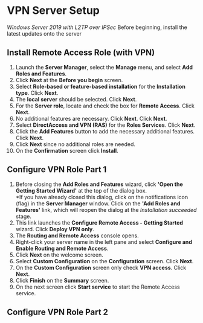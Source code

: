 # VPN Server Setup
*Windows Server 2019 with L2TP over IPSec* 
Before beginning, install the latest updates onto the server
## Install Remote Access Role (with VPN)
1. Launch the **Server Manager**, select the **Manage** menu, and select **Add Roles and Features**.
2. Click **Next** at the **Before you begin** screen.
3. Select **Role-based or feature-based installation** for the **Installation type**. Click **Next**.
4. The **local server** should be selected. Click **Next**.
5. For the **Server role**, locate and check the box for **Remote Access**. Click **Next**.
6. No additional features are necessary. Click **Next**. Click **Next**.
7. Select **DirectAccess and VPN (RAS)** for the **Roles Services**. Click **Next**.
8. Click the **Add Features** button to add the necessary additional features. Click **Next**.
9. Click **Next** since no additional roles are needed.
10. On the **Confirmation** screen click **Install**.
## Configure VPN Role Part 1
1. Before closing the **Add Roles and Features** wizard, click **'Open the Getting Started Wizard'** at the top of the dialog box.  
  \*If you have already closed this dialog, click on the notifications icon (flag) in the **Server Manager** window. Click on the **'Add Roles and Features'** link, which will reopen the dialog at the *Installation succeeded* stage.
2. This link launches the **Configure Remote Access - Getting Started** wizard. Click **Deploy VPN only**.
3. The **Routing and Remote Access** console opens.
4. Right-click your server name in the left pane and select **Configure and Enable Routing and Remote Access**.
5. Click **Next** on the welcome screen.
6. Select **Custom Configuration** on the **Configuration** screen. Click **Next**.
7. On the **Custom Configuration** screen only check **VPN access**. Click **Next**.
8. Click **Finish** on the **Summary** screen.
9. On the next screen click **Start service** to start the Remote Access service.
## Configure VPN Role Part 2
